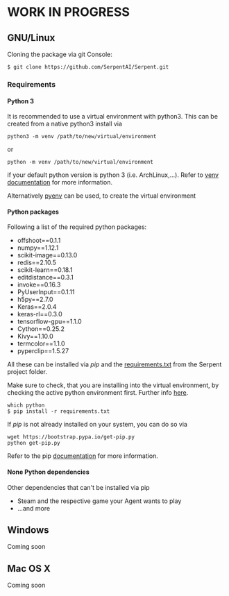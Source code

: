 # WORK IN PROGRESS
## GNU/Linux

Cloning the package via git Console:

```git
$ git clone https://github.com/SerpentAI/Serpent.git
```

### Requirements

#### Python 3
It is recommended to use a virtual environment with python3. This can be created from a native python3 install via
```
python3 -m venv /path/to/new/virtual/environment
```
or 
```
python -m venv /path/to/new/virtual/environment
```
if your default python version is python 3 (i.e. ArchLinux,...).
Refer to [venv documentation](https://docs.python.org/3/library/venv.html) for more information.

Alternatively [pyenv](https://github.com/pyenv/pyenv) can be used, to create the virtual environment

#### Python packages
Following a list of the required python packages:

* offshoot==0.1.1
* numpy==1.12.1
* scikit-image==0.13.0
* redis==2.10.5
* scikit-learn==0.18.1
* editdistance==0.3.1
* invoke==0.16.3
* PyUserInput==0.1.11
* h5py==2.7.0
* Keras==2.0.4
* keras-rl==0.3.0
* tensorflow-gpu==1.1.0
* Cython==0.25.2
* Kivy==1.10.0
* termcolor==1.1.0
* pyperclip==1.5.27

All these can be installed via _pip_ and the [requirements.txt](https://github.com/SerpentAI/Serpent/blob/master/requirements.txt) from the Serpent project folder.

Make sure to check, that you are installing into the virtual environment, by checking the active python environment first. Further info [here](https://www.dabapps.com/blog/introduction-to-pip-and-virtualenv-python/).

```
which python
$ pip install -r requirements.txt
```

If _pip_ is not already installed on your system, you can do so via

```
wget https://bootstrap.pypa.io/get-pip.py
python get-pip.py
```
Refer to the pip [documentation](https://pip.pypa.io/en/stable/installing/) for more information.

#### None Python dependencies
Other dependencies that can't be installed via pip
* Steam and the respective game your Agent wants to play
* ...and more

## Windows

Coming soon

## Mac OS X

Coming soon